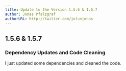 ```yaml
---
title: Update to the Version 1.5.6 & 1.5.7
author: Jonas Pfalzgraf
authorURL: http://twitter.com/jolunjonas
---
```



## 1.5.6 & 1.5.7

### Dependency Updates and Code Cleaning

I just updated some dependencies and cleaned the code.
